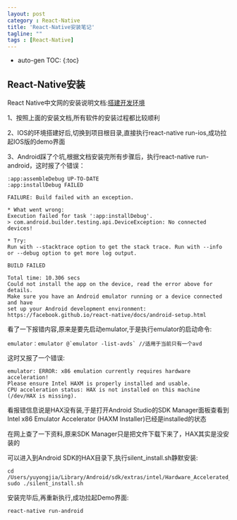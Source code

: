 ```yaml
---
layout: post
category : React-Native
title: 'React-Native安装笔记'
tagline: ""
tags : [React-Native]
---
```


* auto-gen TOC:
{:toc}

## React-Native安装

React Native中文网的安装说明文档:[搭建开发环境](http://reactnative.cn/docs/0.31/getting-started.html#content)  

1、按照上面的安装文档,所有软件的安装过程都比较顺利 
  
2、IOS的环境搭建好后,切换到项目根目录,直接执行react-native run-ios,成功拉起IOS版的demo界面
  
3、Android踩了个坑,根据文档安装完所有步骤后，执行react-native run-android，这时报了个错误：

<!--break-->
    
    :app:assembleDebug UP-TO-DATE
    :app:installDebug FAILED
    
    FAILURE: Build failed with an exception.
    
    * What went wrong:
    Execution failed for task ':app:installDebug'.
    > com.android.builder.testing.api.DeviceException: No connected devices!
    
    * Try:
    Run with --stacktrace option to get the stack trace. Run with --info or --debug option to get more log output.
    
    BUILD FAILED
    
    Total time: 10.306 secs
    Could not install the app on the device, read the error above for details.
    Make sure you have an Android emulator running or a device connected and have
    set up your Android development environment:
    https://facebook.github.io/react-native/docs/android-setup.html 

看了一下报错内容,原来是要先启动emulator,于是执行emulator的启动命令:  

    emulator：emulator @`emulator -list-avds` //适用于当前只有一个avd

这时又报了一个错误:

    emulator: ERROR: x86 emulation currently requires hardware acceleration!
    Please ensure Intel HAXM is properly installed and usable.
    CPU acceleration status: HAX is not installed on this machine (/dev/HAX is missing).

看报错信息说是HAX没有装,于是打开Android Studio的SDK Manager面板查看到Intel x86 Emulator Accelerator (HAXM Installer)已经是installed的状态  

在网上查了一下资料,原来SDK Manager只是把文件下载下来了，HAX其实是没安装的

可以进入到Android SDK的HAX目录下,执行silent_install.sh静默安装:

    cd /Users/yuyongjia/Library/Android/sdk/extras/intel/Hardware_Accelerated_Execution_Manager/
    sudo ./silent_install.sh

安装完毕后,再重新执行,成功拉起Demo界面:

    react-native run-android
    
